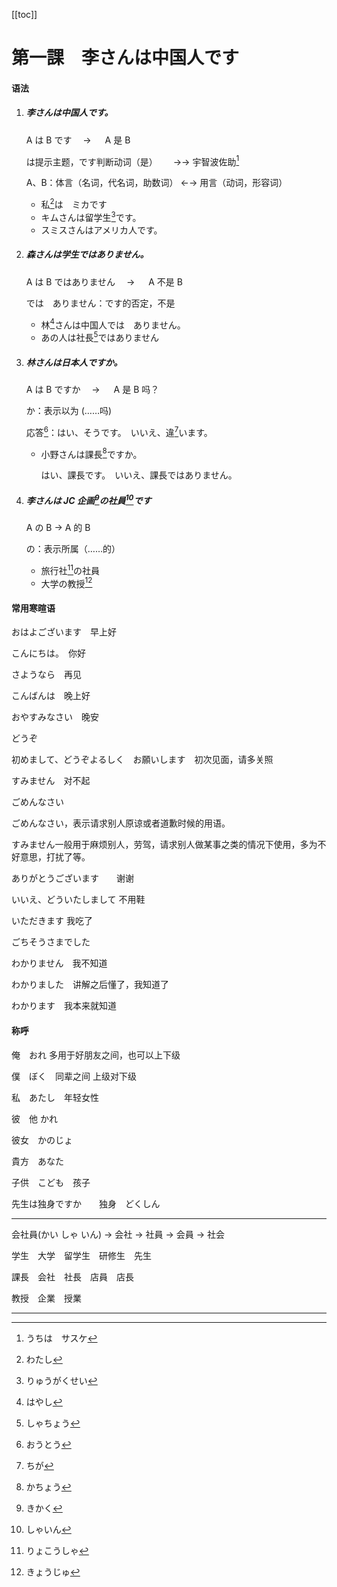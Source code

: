 [[toc]]

# 第一課　李さんは中国人です

#### 语法

1. ##### 李さんは中国人です。

   A は B です　 → 　 A 是 B

   は提示主题，です判断动词（是）　　 →→ 宇智波佐助[^うちは　サスケ]

   A、B：体言（名词，代名词，助数词） ←→ 用言（动词，形容词）

   - 私[^わたし]は　ミカです
   - キムさんは留学生[^りゅうがくせい]です。
   - スミスさんはアメリカ人です。

2. ##### 森さんは学生ではありません。

   A は B ではありません　 → 　 A 不是 B

   では　ありません：です的否定，不是

   - 林[^はやし]さんは中国人では　ありません。
   - あの人は社長[^しゃちょう]ではありません

3. ##### 林さんは日本人ですか。

   A は B ですか　 → 　 A 是 B 吗？

   か：表示以为 (……吗)

   応答[^おうとう]：はい、そうです。　いいえ、違[^ちが]います。

   - 小野さんは課長[^かちょう]ですか。

     はい、課長です。　いいえ、課長ではありません。

4. ##### 李さんは JC 企画[^きかく]の社員[^しゃいん]です

   A の B → A 的 B

   の：表示所属（……的）

   - 旅行社[^りょこうしゃ]の社員
   - 大学の教授[^きょうじゅ]

#### 常用寒暄语

おはよございます　早上好

こんにちは。　你好

さようなら　再见

こんばんは　晚上好

おやすみなさい　晚安

どうぞ

初めまして、どうぞよるしく　お願いします　初次见面，请多关照

すみません　对不起

ごめんなさい

ごめんなさい，表示请求别人原谅或者道歉时候的用语。

すみません一般用于麻烦别人，劳驾，请求别人做某事之类的情况下使用，多为不好意思，打扰了等。

ありがとうございます　　谢谢

いいえ、どういたしまして 不用鞋

いただきます 我吃了

ごちそうさまでした

わかりません　我不知道

わかりました　讲解之后懂了，我知道了

わかります　我本来就知道

#### 称呼

俺　おれ 多用于好朋友之间，也可以上下级

僕　ぼく　同辈之间 上级对下级

私　あたし　年轻女性

彼　他 かれ

彼女　かのじょ

貴方　あなた

子供　こども　孩子

先生は独身ですか　　独身　どくしん

---

会社員(かい しゃ いん) → 会社 → 社員 → 会員 → 社会

学生　大学　留学生　研修生　先生

課長　会社　社長　店員　店長

教授　企業　授業

---

[^わたし]: わたし
[^うちは　サスケ]: うちは　サスケ
[^りゅうがくせい]: りゅうがくせい
[^はやし]: はやし
[^しゃちょう]: しゃちょう
[^ちが]: ちが
[^かちょう]: かちょう
[^おうとう]: おうとう
[^きかく]: きかく
[^しゃいん]: しゃいん
[^りょこうしゃ]: りょこうしゃ
[^きょうじゅ]: きょうじゅ
